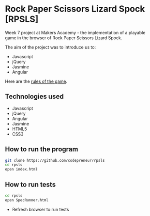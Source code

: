 Rock Paper Scissors Lizard Spock [RPSLS]
========================================

Week 7 project at Makers Academy - the implementation of 
a playable game in the browser of Rock Paper Scissors Lizard Spock.

The aim of the project was to introduce us to:

- Javascript
- jQuery
- Jasmine
- Angular

Here are the [rules of the game].

Technologies used
-----------------
- Javascript
- jQuery
- Angular
- Jasmine
- HTML5
- CSS3

How to run the program
----------------------

```sh
git clone https://github.com/codepreneur/rpsls
cd rpsls
open index.html
```

How to run tests
----------------

```sh
cd rpsls
open SpecRunner.html
```
- Refresh browser to run tests

[rules of the game]:https://en.wikipedia.org/wiki/Rock-paper-scissors-lizard-spock